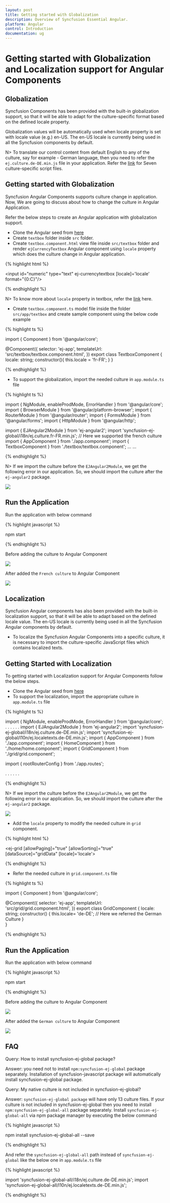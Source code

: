 ```yaml
---
layout: post
title: Getting started with Globalization 
description: Overview of Syncfusion Essential Angular.
platform: Angular
control: Introduction
documentation: ug
---
```



# Getting started with Globalization and Localization support for Angular Components

## Globalization

Syncfusion Components has been provided with the built-in globalization support, so that it will be able to adapt for the culture-specific format based on the defined locale property.

Globalization values will be automatically used when locale property is set with locale value (e.g.) en-US. The en-US locale is currently being used in all the Syncfusion components by default.

N> To translate our control content from default English to any of the culture, say for example - German language, then you need to refer the `ej.culture.de-DE.min.js` file in your application. Refer the [link](https://github.com/syncfusion/ej-global/tree/master/i18n) for Seven culture-specific script files.

## Getting started with Globalization

Syncfusion Angular Components supports culture change in application. Now, We are going to discuss about how to change the culture in Angular Application. 

Refer the below steps to create an Angular application with globalization support.

* Clone the Angular seed from [here](https://github.com/syncfusion/angular2-seeds/tree/systemjs)
* Create `textbox` folder inside `src` folder.
* Create `textbox.component.html` view file inside `src/textbox` folder and render `ejCurrencyTextbox` Angular component using `locale` property which does the culture change in Angular application.

{% highlight html %}

<input id="numeric" type="text" ej-currencytextbox [locale]='locale' format="{0:C}"/>

{% endhighlight %}

N> To know more about `locale` property in textbox, refer the [link](https://help.syncfusion.com/api/js/ejtextboxes#members:locale) here.

* Create `textbox.component.ts` model file inside the folder `src/app/textbox` and create sample component using the below code example

{% highlight ts %}


import { Component } from '@angular/core';

@Component({
    selector: 'ej-app',
    templateUrl: 'src/textbox/textbox.component.html',
})
export class TextboxComponent {
    locale: string;
   constructor(){
       this.locale = 'fr-FR';
    }
}

{% endhighlight %}

* To support the globalization, import the needed culture in `app.module.ts` file 

{% highlight ts %}

import { NgModule, enableProdMode, ErrorHandler } from '@angular/core';
import { BrowserModule } from '@angular/platform-browser';
import { RouterModule } from '@angular/router';
import { FormsModule } from '@angular/forms';
import { HttpModule } from '@angular/http';

import { EJAngular2Module } from 'ej-angular2';
import 'syncfusion-ej-global/i18n/ej.culture.fr-FR.min.js'; // Here we supported the french culture
import { AppComponent } from './app.component';
import { TextboxComponent } from './textbox/textbox.component';
...
...

{% endhighlight %}

N> If we import the culture before the `EJAngular2Module`, we get the following error in our application. So, we should import the culture after the `ej-angular2` package.

![](/angular/GettingStarted/Images/cultureerror.png)

## Run the Application

Run the application with below command

{% highlight javascript %}

npm start

{% endhighlight %}

Before adding the culture to Angular Component

![](/angular/GettingStarted/Images/textbox.png)

After added the `French culture` to Angular Component

![](/angular/GettingStarted/Images/locale.png)

## Localization

Syncfusion Angular components has also been provided with the built-in localization support, so that it will be able to adapt based on the defined locale value. The en-US locale is currently being used in all the Syncfusion Angular components by default.

* To localize the Syncfusion Angular Components into a specific culture, it is necessary to import the culture-specific JavaScript files which contains localized texts.

## Getting Started with Localization

To getting started with Localization support for Angular Components follow the below steps.

* Clone the Angular seed from [here](https://github.com/syncfusion/angular2-seeds/tree/systemjs)
* To support the localization, import the appropriate culture in `app.module.ts` file 

{% highlight ts %}

import { NgModule, enableProdMode, ErrorHandler } from '@angular/core';
. . .
. . .
import { EJAngular2Module } from 'ej-angular2';
import 'syncfusion-ej-global/i18n/ej.culture.de-DE.min.js';
import 'syncfusion-ej-global/l10n/ej.localetexts.de-DE.min.js';
import { AppComponent } from './app.component';
import { HomeComponent } from './home/home.component';
import { GridComponent } from './grid/grid.component';

import { rootRouterConfig } from './app.routes';

. . . 
. . .

{% endhighlight %}

N> If we import the culture before the `EJAngular2Module`, we get the following error in our application.  So, we should import the culture after the `ej-angular2` package.

![](/angular/GettingStarted/Images/cultureerror.png)

* Add the `locale` property to modify the needed culture in `grid` component.

{% highlight html %}

<ej-grid [allowPaging]="true" [allowSorting]="true" [dataSource]="gridData" [locale]='locale'>
    <e-columns>
        <e-column field="OrderID" headerText="Order ID" width="75" textAlign="right"></e-column>
        <e-column field="CustomerID" headerText="Customer ID" width="80"></e-column>
        <e-column field="EmployeeID" headerText="Employee ID" width="75" textAlign="right"></e-column>
        <e-column field="Freight" width="75" format="{0:C}" textAlign="right"></e-column>
        <e-column field="OrderDate" headerText="Order Date" width="80" format="{0:MM/dd/yyyy}" textAlign="right"></e-column>
    </e-columns>
</ej-grid>

{% endhighlight %}

* Refer the needed culture in `grid.component.ts` file

{% highlight ts %}


import { Component } from '@angular/core';

@Component({
    selector: 'ej-app',
    templateUrl: 'src/grid/grid.component.html',
})
export class GridComponent {
    locale: string;
    constructor() {
        this.locale= 'de-DE'; // Here we referred the German Culture
    }      
}

{% endhighlight %}

## Run the Application

Run the application with below command

{% highlight javascript %}

npm start

{% endhighlight %}

Before adding the culture to Angular Component

![](/angular/GettingStarted/Images/gridwithoutculture.png)

After added the `German culture` to Angular Component

![](/angular/GettingStarted/Images/culturegrid.png)

	
## FAQ

Query: How to install syncfusion-ej-global package?

Answer: you need not to install `npm:syncfusion-ej-global` package separately. Installation of syncfusion-javascript package will automatically install syncfusion-ej-global package. 

Query: My native culture is not included in syncfusion-ej-global?

Answer: `syncfusion-ej-global package` will have only 13 culture files. If your culture is not included in syncfusion-ej-global then you need to install `npm:syncfusion-ej-global-all` package separately.
Install `syncfusion-ej-global-all` via npm package manager by executing the below command

{% highlight javascript %}

npm install syncfusion-ej-global-all --save

{% endhighlight %}

And refer the `syncfusion-ej-global-all` path instead of `syncfusion-ej-global` like the below one in `app.module.ts` file

{% highlight javascript %}

import 'syncfusion-ej-global-all/i18n/ej.culture.de-DE.min.js';
import 'syncfusion-ej-global-all/l10n/ej.localetexts.de-DE.min.js';

{% endhighlight %}
